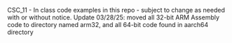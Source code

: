 CSC_11 - In class code examples in this repo - subject to change as needed with or without notice.
Update 03/28/25: moved all 32-bit ARM Assembly code to directory named arm32,
and all 64-bit code found in aarch64 directory
